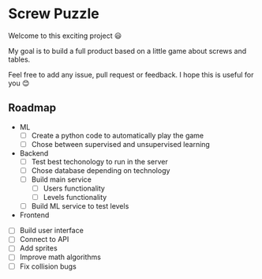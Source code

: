 # Screw Puzzle
Welcome to this exciting project 😃

My goal is to build a full product based on a little game about screws and tables.

Feel free to add any issue, pull request or feedback. I hope this is useful for you 😊

## Roadmap
- ML
  - [ ] Create a python code to automatically play the game
  - [ ] Chose between supervised and unsupervised learning
- Backend
  - [ ] Test best techonology to run in the server
  - [ ] Chose database depending on technology
  - [ ] Build main service
    - [ ] Users functionality
    - [ ] Levels functionality
  - [ ] Build ML service to test levels
- Frontend
 - [ ] Build user interface
 - [ ] Connect to API
 - [ ] Add sprites
 - [ ] Improve math algorithms
 - [ ] Fix collision bugs